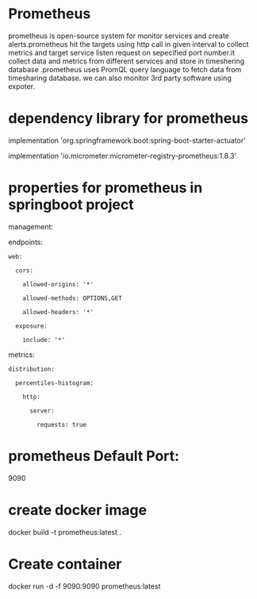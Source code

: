 # Prometheus
prometheus is open-source system for monitor services and create alerts.prometheus hit the targets using http call in given interval to collect metrics and target service listen request on sepecified port number.it collect data and metrics from different services and store in timeshering database .prometheus uses PromQL query language to fetch data from timesharing database.
we can also monitor 3rd party software using expoter.

# dependency library for prometheus 
implementation 'org.springframework.boot:spring-boot-starter-actuator'

implementation 'io.micrometer:micrometer-registry-prometheus:1.8.3' 

# properties for prometheus in springboot project 
management: 

  endpoints:
  
    web: 
    
      cors:
      
        allowed-origins: '*'
        
        allowed-methods: OPTIONS,GET
        
        allowed-headers: '*'
        
      exposure:
      
        include: '*'
        
  metrics:
  
    distribution:
    
      percentiles-histogram:
      
        http:
        
          server:
          
            requests: true
            
 
# prometheus Default Port:

9090
# create docker image
docker build -t prometheus:latest .
# Create container
docker run -d -f 9090:9090 prometheus:latest
